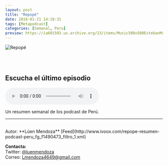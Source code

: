 ```yaml
---
layout: post
title: "Repopé"
date: 2018-01-21 14:18:31
tags: [Metapodcast]
categories: [Semanal, Peru]
preview: https://ia601503.us.archive.org/23/items/Music500x500EstebanMontoya/repope300.jpg
---
```


![Repopé](https://ia601503.us.archive.org/23/items/Music500x500EstebanMontoya/repope500.jpg)

<br/>
<br/>

## Escucha el último episodio

<!--reproductor-feed=http://www.ivoox.com/repope-resumen-podcast-peru_fg_f1490473_filtro_1.xml-->
<!--reproductor-start-->
<audio id="audio" preload="auto" controls="" src="http://www.ivoox.com/05-repope-semana-del-29-enero-al_mf_23540640_feed_1.mp3"></audio>
<!--reproductor-end-->

Un resumen semanal de los podcast de Perú.

_ _ _
<br>
Autor: **Lúen Mendoza**  
[Feed](http://www.ivoox.com/repope-resumen-podcast-peru_fg_f1490473_filtro_1.xml)  




**Contacta:**  
Twitter: [@luenmendoza](https://twitter.com/luenmendoza)  
Correo: [Lmendoza4649@gmail.com](mailto:Lmendoza4649@gmail.com)  

